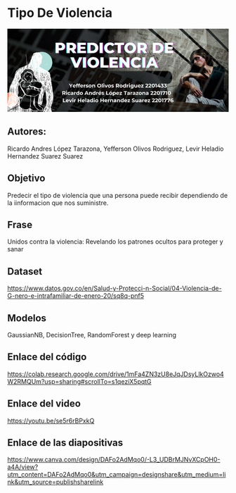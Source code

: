 # Tipo De Violencia
<img src="banner.jpg">

## Autores:

Ricardo Andres López Tarazona, Yefferson Olivos Rodriguez, Levir Heladio Hernandez Suarez Suarez

## Objetivo
Predecir el tipo de violencia que una persona puede recibir dependiendo de la iinformacion que nos suministre.

## Frase
Unidos contra la violencia: Revelando los patrones ocultos para proteger y sanar

## Dataset 
https://www.datos.gov.co/en/Salud-y-Protecci-n-Social/04-Violencia-de-G-nero-e-intrafamiliar-de-enero-20/sq8q-pnf5

## Modelos
GaussianNB, DecisionTree, RandomForest y deep learning

## Enlace del código
https://colab.research.google.com/drive/1mFa4ZN3zU8eJqJDsyLlkOzwo4W2RMQUm?usp=sharing#scrollTo=s1qeziX5pqtG

## Enlace del video
https://youtu.be/se5r6rBPxkQ

## Enlace de las diapositivas
https://www.canva.com/design/DAFo2AdMqo0/-L3_UDBrMJNvXCpOH0-a4A/view?utm_content=DAFo2AdMqo0&utm_campaign=designshare&utm_medium=link&utm_source=publishsharelink
